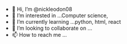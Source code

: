 - 👋 Hi, I’m @nickleodon08
- 👀 I’m interested in ...Computer science, 
- 🌱 I’m currently learning ...python, html, react
- 💞️ I’m looking to collaborate on ...
- 📫 How to reach me ...

<!---
nickleodon08/nickleodon08 is a ✨ special ✨ repository because its `README.md` (this file) appears on your GitHub profile.
You can click the Preview link to take a look at your changes.
--->
